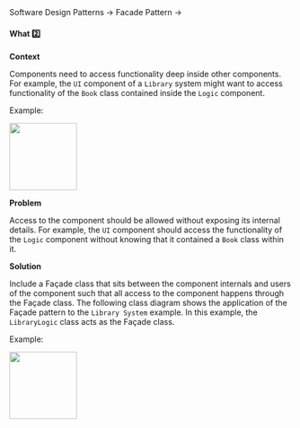 <link rel="stylesheet" href="{{baseUrl}}/css/textbook.css">

<div class="website-content">

<div id="path">Software Design Patterns &rarr; Facade Pattern &rarr;</div>

<div id="title">

#### What :two:

</div>

<div id="body">

**Context**

Components need to access functionality deep inside other components. For example, the `UI` component of a `Library` system might want to access functionality of the `Book` class contained inside the `Logic` component.

<tip-box>

Example:

<img src="{{baseUrl}}/designPatterns/facade/what/images/textBook.png" height="120" />
<p/>

</tip-box>

**Problem**

Access to the component should be allowed without exposing its internal details. For example, the `UI` component should access the functionality of the `Logic` component without knowing that it contained a `Book` class within it.

**Solution**

Include a Façade class that sits between the component internals and users of the component such that all access to the component happens through the Façade class. The following class diagram shows the application of the Façade pattern to the `Library System` example. In this example, the `LibraryLogic` class acts as the Façade class.

<tip-box>

Example:

<img src="{{baseUrl}}/designPatterns/facade/what/images/textLibraryBook.png" height="120" />
<p/>

</tip-box>

</div>

<div id="extras">

<include src="exercises.md" />

<div>

</div>
